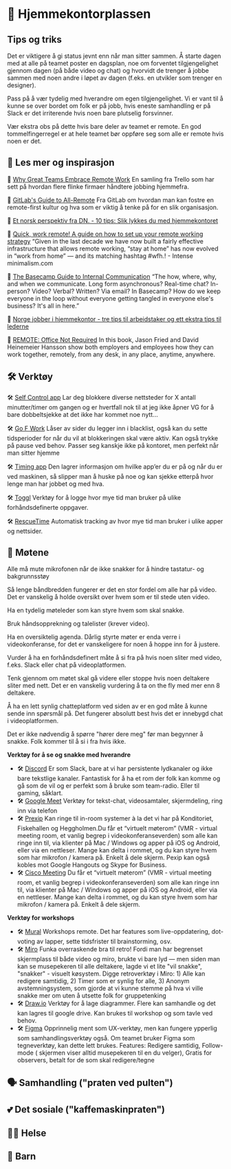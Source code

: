 # 🏡 Hjemmekontorplassen

##  Tips og triks

Det er viktigere å gi status jevnt enn når man sitter sammen. Å starte dagen med at alle på teamet poster en dagsplan, noe om forventet tilgjengelighet gjennom dagen (på både video og chat) og hvorvidt de trenger å jobbe sammen med noen andre i løpet av dagen (f.eks. en utvikler som trenger en designer).

Pass på å vær tydelig med hverandre om egen tilgjengelighet. Vi er vant til å kunne se over bordet om folk er på jobb, hvis eneste samhandling er på Slack er det irriterende hvis noen bare plutselig forsvinner.

Vær ekstra obs på dette hvis bare deler av teamet er remote. En god tommelfingerregel er at hele teamet bør oppføre seg som alle er remote hvis noen er det.

## 📕 Les mer og inspirasjon

📰 [Why Great Teams Embrace Remote Work](https://info.trello.com/embrace-remote-work-ultimate-guide) En samling fra Trello som har sett på hvordan flere flinke firmaer håndtere jobbing hjemmefra.

📰 [GitLab's Guide to All-Remote](https://about.gitlab.com/company/culture/all-remote/guide/) Fra GitLab om hvordan man kan fostre en remote-first kultur og hva som er viktig å tenke på for en slik organisasjon.

📰 [Et norsk perspektiv fra DN. - 10 tips: Slik lykkes du med hjemmekontoret](https://www.dn.no/d2/livsstil/10-tips-slik-lykkes-du-med-hjemmekontoret/2-1-771731) 

📰 [Quick, work remote! A guide on how to set up your remote working strategy](https://intenseminimalism.com/2020/quick-work-remote/) “Given in the last decade we have now built a fairly effective infrastructure that allows remote working, “stay at home” has now evolved in “work from home” — and its matching hashtag #wfh.! - Intense minimalism.com

📰 [The Basecamp Guide to Internal Communication](https://basecamp.com/guides/how-we-communicate) “The how, where, why, and when we communicate. Long form asynchronous? Real-time chat? In-person? Video? Verbal? Written? Via email? In Basecamp? How do we keep everyone in the loop without everyone getting tangled in everyone else's business? It's all in here.”

📰 [Norge jobber i hjemmekontor - tre tips til arbeidstaker og ett ekstra tips til lederne](https://dntv.dn.no/m/Du1ocZ7n/norge-jobber-i-hjemmekontor-tre-tips-til-arbeidstaker-og-ett-ekstra-tips-til-lederne)

📕 [REMOTE: Office Not Required](https://basecamp.com/books/remote) In this book, Jason Fried and David Heinemeier Hansson show both employers and employees how they can work together, remotely, from any desk, in any place, anytime, anywhere.

## 🛠 Verktøy
🛠 [Self Control app](https://selfcontrolapp.com/) Lar deg blokkere diverse nettsteder for X antall minutter/timer om gangen og er hvertfall nok til at jeg ikke åpner VG for å bare dobbeltsjekke at det ikke har kommet noe nytt…

🛠 [Go F Work](https://chrome.google.com/webstore/detail/go-fucking-work/hibmkkpfegfiinilnlabbfnjcopdiiig) Låser av sider du legger inn i blacklist, også kan du sette tidsperioder for når du vil at blokkeringen skal være aktiv. Kan også trykke på pause ved behov. Passer seg kanskje ikke på kontoret, men perfekt når man sitter hjemme 

🛠 [Timing app](https://timingapp.com/?lang=en) Den lagrer informasjon om hvilke app’er du er på og når du er ved maskinen, så slipper man å huske på noe og kan sjekke etterpå hvor lenge man har jobbet og med hva.

🛠 [Toggl](https://toggl.com/) Verktøy for å logge hvor mye tid man bruker på ulike forhåndsdefinerte oppgaver.

🛠 [RescueTime](https://www.rescuetime.com/) Automatisk tracking av hvor mye tid man bruker i ulike apper og nettsider.

## 👥 Møtene

Alle må mute mikrofonen når de ikke snakker for å hindre tastatur- og bakgrunnsstøy

Så lenge båndbredden fungerer er det en stor fordel om alle har på video. Det er vanskelig å holde oversikt over hvem som er til stede uten video.

Ha en tydelig møteleder som kan styre hvem som skal snakke.

Bruk håndsopprekning og talelister (krever video).

Ha en oversiktelig agenda. Dårlig styrte møter er enda verre i videokonferanse, for det er vanskeligere for noen å hoppe inn for å justere.

Vurder å ha en forhåndsdefinert måte å si fra på hvis noen sliter med video, f.eks. Slack eller chat på videoplatformen.

Tenk gjennom om møtet skal gå videre eller stoppe hvis noen deltakere sliter med nett. Det er en vanskelig vurdering å ta on the fly med mer enn 8 deltakere.

Å ha en lett synlig chatteplatform ved siden av er en god måte å kunne sende inn spørsmål på. Det fungerer absolutt best hvis det er innebygd chat i videoplatformen.

Det er ikke nødvendig å spørre "hører dere meg" før man begynner å snakke. Folk kommer til å si i fra hvis ikke.

**Verktøy for å se og snakke med hverandre**

- 🛠 [Discord](https://discordapp.com) Er som Slack, bare at vi har persistente lydkanaler og ikke bare tekstlige kanaler. Fantastisk for å ha et rom der folk kan komme og gå som de vil og er perfekt som å bruke som team-radio. Eller til gaming, såklart.
- 🛠 [Google Meet](https://meet.google.com) Verktøy for tekst-chat, videosamtaler, skjermdeling, ring inn via telefon
- 🛠 [Prexip](https://www.pexip.com) Kan ringe til in-room systemer à la det vi har på Konditoriet, Fiskehallen og Heggholmen.Du får et “virtuelt møterom” (VMR - virtual meeting room, et vanlig begrep i videokonferanseverden) som alle kan ringe inn til, via klienter på Mac / Windows og apper på iOS og Android, eller via en nettleser. Mange kan delta i rommet, og du kan styre hvem som har mikrofon / kamera på. Enkelt å dele skjerm. Pexip kan også kobles mot Google Hangouts og Skype for Business.
- 🛠 [Cisco Meeting](https://www.cisco.com/c/en/us/support/conferencing/cisco-meeting-app/tsd-products-support-series-home.html) Du får et “virtuelt møterom” (VMR - virtual meeting room, et vanlig begrep i videokonferanseverden) som alle kan ringe inn til, via klienter på Mac / Windows og apper på iOS og Android, eller via en nettleser. Mange kan delta i rommet, og du kan styre hvem som har mikrofon / kamera på. Enkelt å dele skjerm.

**Verktøy for workshops**

- 🛠 [Mural](https://mural.co/) Workshops remote. Det har features som live-oppdatering, dot-voting av lapper, sette tidsfrister til brainstorming, osv.
- 🛠 [Miro](https://miro.com/) Funka overraskende bra til retro! Fordi man har begrenset skjermplass til både video og miro, brukte vi bare lyd — men siden man kan se musepekeren til alle deltakere, lagde vi et lite "vil snakke", "snakker" - visuelt køsystem. Digge retroverktøy i Miro: 1) Alle kan redigere samtidig, 2) Timer som er synlig for alle, 3) Anonym avstemningsystem, som gjorde at vi kunne stemme på hva vi ville snakke mer om uten å utsette folk for gruppetenking
- 🛠 [Draw.io](draw.io) Verktøy for å lage diagrammer. Flere kan samhandle og det kan lagres til google drive. Kan brukes til workshop og som tavle ved behov.
- 🛠 [Figma](https://www.figma.com) Opprinnelig ment som UX-verktøy, men kan fungere ypperlig som samhandlingsverktøy også. Om teamet bruker Figma som tegneverktøy, kan dette lett brukes. Features: Redigere samtidig, Follow-mode ( skjermen viser alltid musepekeren til en du velger), Gratis for observers, betalt for de som skal redigere/tegne

## 🗣 Samhandling ("praten ved pulten")


## 💕 Det sosiale ("kaffemaskinpraten")


## 💪🏿 Helse


## 🧒 Barn
